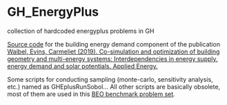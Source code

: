 # GH_EnergyPlus
collection of hardcoded energyplus problems in GH


[Source code](../master/GHEnergyPlus/GHEnergyPlus/GHEPlusRunParametric15_Zurich.cs) for the building energy demand component of the publication [Waibel, Evins, Carmeliet (2019). Co-simulation and optimization of building geometry and multi-energy systems: Interdependencies in energy supply, energy demand and solar potentials. Applied Energy.](https://doi.org/10.1016/j.apenergy.2019.03.177)

Some scripts for conducting sampling (monte-carlo, sensitivity analysis, etc.) named as GHEplusRunSobol... All other scripts are basically obsolete, most of them are used in this [BEO benchmark problem set](https://github.com/christophwaibel/BEOBenchmark). 
